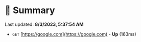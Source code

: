 # 📖 Summary
Last updated: **8/3/2023, 5:37:54 AM**

- `GET` [https://google.com](https://google.com) - **Up** (163ms)

